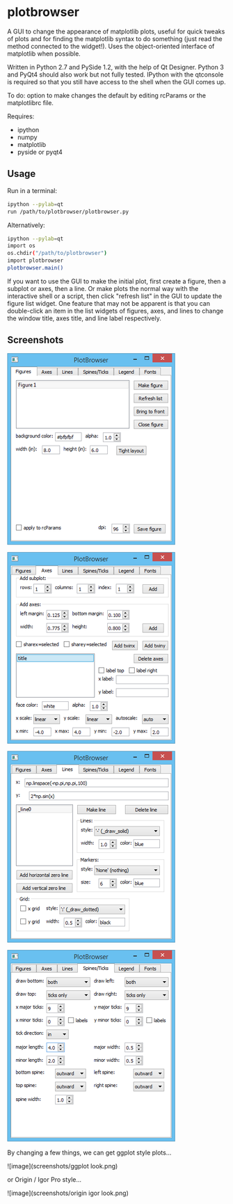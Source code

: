 plotbrowser
===========

A GUI to change the appearance of matplotlib plots, useful for quick tweaks of plots and for finding the matplotlib syntax to do something (just read the method connected to the widget!). Uses the object-oriented interface of matplotlib when possible.

Written in Python 2.7 and PySide 1.2, with the help of Qt Designer. Python 3 and PyQt4 should also work but not fully tested. IPython with the qtconsole is required so that you still have access to the shell when the GUI comes up.

To do: option to make changes the default by editing rcParams or the matplotlibrc file.

Requires:
- ipython
- numpy
- matplotlib
- pyside or pyqt4

Usage
-----------

Run in a terminal:
```sh
ipython --pylab=qt
run /path/to/plotbrowser/plotbrowser.py
```
Alternatively:
```sh
ipython --pylab=qt
import os
os.chdir("/path/to/plotbrowser")
import plotbrowser
plotbrowser.main()
```

If you want to use the GUI to make the initial plot, first create a figure, then a subplot or axes, then a line. Or make plots the normal way with the interactive shell or a script, then click "refresh list" in the GUI to update the figure list widget. One feature that may not be apparent is that you can double-click an item in the list widgets of figures, axes, and lines to change the window title, axes title, and line label respectively.

Screenshots
-----------

![image](screenshots/figurestab.png)

![image](screenshots/axestab.png)

![image](screenshots/linestab.png)

![image](screenshots/spinestab.png)

By changing a few things, we can get ggplot style plots...

![image](screenshots/ggplot look.png)

or Origin / Igor Pro style...

![image](screenshots/origin igor look.png)
